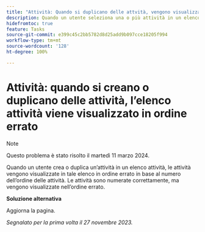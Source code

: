 ```yaml
---
title: "Attività: Quando si duplicano delle attvità, vengono visualizzate in ordine errato"
description: Quando un utente seleziona una o più attività in un elenco di attività e le duplica, nell’elenco le attività vengono visualizzate in ordine errato in base al numero dell’ordine delle attività. Le attività sono numerate correttamente, ma vengono visualizzate nell’ordine errato. È disponibile una soluzione alternativa.”
hidefromtoc: true
feature: Tasks
source-git-commit: e399c45c2bb5782d8d25add9b097cce18205f994
workflow-type: tm+mt
source-wordcount: '128'
ht-degree: 100%

---
```



# Attività: quando si creano o duplicano delle attività, l’elenco attività viene visualizzato in ordine errato

>[!NOTE]
>
>Questo problema è stato risolto il martedì 11 marzo 2024.

Quando un utente crea o duplica un’attività in un elenco attività, le attività vengono visualizzate in tale elenco in ordine errato in base al numero dell’ordine delle attività. Le attività sono numerate correttamente, ma vengono visualizzate nell’ordine errato.

**Soluzione alternativa**

Aggiorna la pagina.

_Segnalato per la prima volta il 27 novembre 2023._

